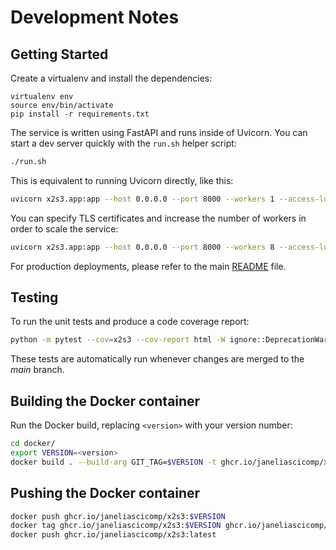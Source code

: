 # Development Notes

## Getting Started

Create a virtualenv and install the dependencies:

    virtualenv env
    source env/bin/activate
    pip install -r requirements.txt

The service is written using FastAPI and runs inside of Uvicorn. You can start a dev server quickly with the `run.sh` helper script:

```bash
./run.sh
```

This is equivalent to running Uvicorn directly, like this:

```bash
uvicorn x2s3.app:app --host 0.0.0.0 --port 8000 --workers 1 --access-log --reload
```

You can specify TLS certificates and increase the number of workers in order to scale the service:

```bash
uvicorn x2s3.app:app --host 0.0.0.0 --port 8000 --workers 8 --access-log --ssl-keyfile /opt/tls/cert.key --ssl-certfile /opt/tls/cert.crt
```

For production deployments, please refer to the main [README](../README.md) file.


## Testing

To run the unit tests and produce a code coverage report:

```bash
python -m pytest --cov=x2s3 --cov-report html -W ignore::DeprecationWarning
```

These tests are automatically run whenever changes are merged to the *main* branch.


## Building the Docker container

Run the Docker build, replacing `<version>` with your version number:

```bash
cd docker/
export VERSION=<version>
docker build . --build-arg GIT_TAG=$VERSION -t ghcr.io/janeliascicomp/x2s3:$VERSION
```

## Pushing the Docker container

```bash
docker push ghcr.io/janeliascicomp/x2s3:$VERSION
docker tag ghcr.io/janeliascicomp/x2s3:$VERSION ghcr.io/janeliascicomp/x2s3:latest
docker push ghcr.io/janeliascicomp/x2s3:latest
```

